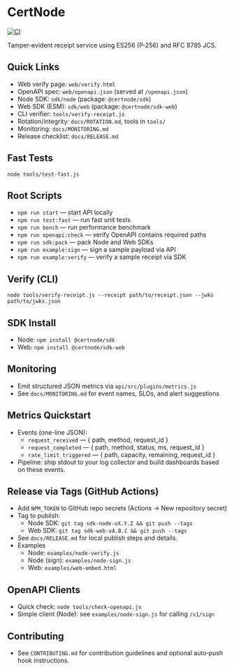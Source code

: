 # CertNode

[![CI](https://github.com/srbryant86/certnode/actions/workflows/ci.yml/badge.svg)](https://github.com/srbryant86/certnode/actions/workflows/ci.yml)

Tamper‑evident receipt service using ES256 (P‑256) and RFC 8785 JCS.

## Quick Links
- Web verify page: `web/verify.html`
- OpenAPI spec: `web/openapi.json` (served at `/openapi.json`)
- Node SDK: `sdk/node` (package: `@certnode/sdk`)
- Web SDK (ESM): `sdk/web` (package: `@certnode/sdk-web`)
- CLI verifier: `tools/verify-receipt.js`
- Rotation/integrity: `docs/ROTATION.md`, tools in `tools/`
- Monitoring: `docs/MONITORING.md`
- Release checklist: `docs/RELEASE.md`

## Fast Tests
```
node tools/test-fast.js
```

## Root Scripts
- `npm run start` — start API locally
- `npm run test:fast` — run fast unit tests
- `npm run bench` — run performance benchmark
- `npm run openapi:check` — verify OpenAPI contains required paths
- `npm run sdk:pack` — pack Node and Web SDKs
- `npm run example:sign` — sign a sample payload via API
- `npm run example:verify` — verify a sample receipt via SDK

## Verify (CLI)
```
node tools/verify-receipt.js --receipt path/to/receipt.json --jwks path/to/jwks.json
```

## SDK Install
- Node: `npm install @certnode/sdk`
- Web:  `npm install @certnode/sdk-web`

## Monitoring
- Emit structured JSON metrics via `api/src/plugins/metrics.js`
- See `docs/MONITORING.md` for event names, SLOs, and alert suggestions

## Metrics Quickstart
- Events (one-line JSON):
  - `request_received` — { path, method, request_id }
  - `request_completed` — { path, method, status, ms, request_id }
  - `rate_limit_triggered` — { path, capacity, remaining, request_id }
- Pipeline: ship stdout to your log collector and build dashboards based on these events.

## Release via Tags (GitHub Actions)
- Add `NPM_TOKEN` to GitHub repo secrets (Actions → New repository secret)
- Tag to publish:
  - Node SDK: `git tag sdk-node-vX.Y.Z && git push --tags`
  - Web  SDK: `git tag sdk-web-vA.B.C && git push --tags`
- See `docs/RELEASE.md` for local publish steps and details.
- Examples
  - Node: `examples/node-verify.js`
  - Node (sign): `examples/node-sign.js`
  - Web:  `examples/web-embed.html`

## OpenAPI Clients
- Quick check: `node tools/check-openapi.js`
- Simple client (Node): see `examples/node-sign.js` for calling `/v1/sign`

## Contributing
- See `CONTRIBUTING.md` for contribution guidelines and optional auto‑push hook instructions.
